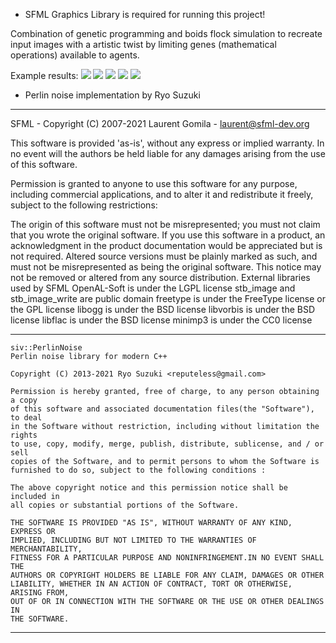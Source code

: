 - SFML Graphics Library is required for running this project!

Combination of genetic programming and boids flock simulation to recreate input images with a artistic twist by limiting genes (mathematical operations) available to agents.

Example results:
![](https://github.com/CppSFMLBoids/Examples/example_img_1.gif)
![](https://github.com/CppSFMLBoids/Examples/example_img_2.gif)
![](https://github.com/CppSFMLBoids/Examples/example_img_3.gif)
![](https://github.com/CppSFMLBoids/Examples/example_img_4.gif)
![](https://github.com/CppSFMLBoids/Examples/example_img_5.gif)

- Perlin noise implementation by Ryo Suzuki

----------------------------------------------------------------------------------------

SFML - Copyright (C) 2007-2021 Laurent Gomila - laurent@sfml-dev.org

This software is provided 'as-is', without any express or implied warranty. In no event will the authors be held liable for any damages arising from the use of this software.

Permission is granted to anyone to use this software for any purpose, including commercial applications, and to alter it and redistribute it freely, subject to the following restrictions:

The origin of this software must not be misrepresented; you must not claim that you wrote the original software. If you use this software in a product, an acknowledgment in the product documentation would be appreciated but is not required.
Altered source versions must be plainly marked as such, and must not be misrepresented as being the original software.
This notice may not be removed or altered from any source distribution.
External libraries used by SFML
OpenAL-Soft is under the LGPL license
stb_image and stb_image_write are public domain
freetype is under the FreeType license or the GPL license
libogg is under the BSD license
libvorbis is under the BSD license
libflac is under the BSD license
minimp3 is under the CC0 license

----------------------------------------------------------------------------------------

	siv::PerlinNoise
	Perlin noise library for modern C++

	Copyright (C) 2013-2021 Ryo Suzuki <reputeless@gmail.com>

	Permission is hereby granted, free of charge, to any person obtaining a copy
	of this software and associated documentation files(the "Software"), to deal
	in the Software without restriction, including without limitation the rights
	to use, copy, modify, merge, publish, distribute, sublicense, and / or sell
	copies of the Software, and to permit persons to whom the Software is
	furnished to do so, subject to the following conditions :
	
	The above copyright notice and this permission notice shall be included in
	all copies or substantial portions of the Software.
	
	THE SOFTWARE IS PROVIDED "AS IS", WITHOUT WARRANTY OF ANY KIND, EXPRESS OR
	IMPLIED, INCLUDING BUT NOT LIMITED TO THE WARRANTIES OF MERCHANTABILITY,
	FITNESS FOR A PARTICULAR PURPOSE AND NONINFRINGEMENT.IN NO EVENT SHALL THE
	AUTHORS OR COPYRIGHT HOLDERS BE LIABLE FOR ANY CLAIM, DAMAGES OR OTHER
	LIABILITY, WHETHER IN AN ACTION OF CONTRACT, TORT OR OTHERWISE, ARISING FROM,
	OUT OF OR IN CONNECTION WITH THE SOFTWARE OR THE USE OR OTHER DEALINGS IN
	THE SOFTWARE.

----------------------------------------------------------------------------------------
